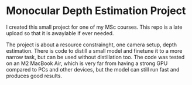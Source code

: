 # Monocular Depth Estimation Project

I created this small project for one of my MSc courses. This repo is a late upload so that it is awaylable if ever needed.

The project is about a resource constrainght, one camera setup, depth estimation. There is code to distill a small model and finetune it to a more narrow task, but can be used without distillation too. The code was tested on an M2 MacBook Air, which is very far from having a strong GPU compared to PCs and other devices, but the model can still run fast and produces good results.
